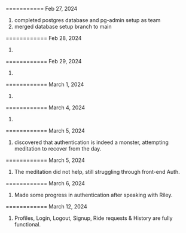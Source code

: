 ===========
Feb 27, 2024

1. completed postgres database and pg-admin setup as team
2. merged database setup branch to main

============
Feb 28, 2024

1. 

============
Feb 29, 2024

1. 

============
March 1, 2024

1. 

============
March 4, 2024

1. 

============
March 5, 2024

1. discovered that authentication is indeed a monster, attempting meditation to recover from the day.

============
March 5, 2024

1. The meditation did not help, still struggling through front-end Auth.

============
March 6, 2024

1. Made some progress in authentication after speaking with Riley.

============
March 12, 2024

1. Profiles, Login, Logout, Signup, Ride requests & History are fully functional.
